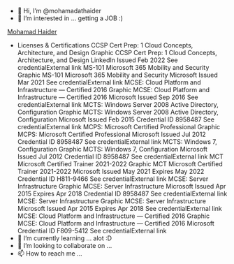 - 👋 Hi, I’m @mohamadathaider
- 👀 I’m interested in ... getting a JOB :)

<div class="badge-base LI-profile-badge" data-locale="de_DE" data-size="medium" data-theme="dark" data-type="VERTICAL" data-vanity="haidermohamad" data-version="v1"><a class="badge-base__link LI-simple-link" href="https://ch.linkedin.com/in/haidermohamad?trk=profile-badge">Mohamad Haider</a></div>

- Licenses & Certifications
CCSP Cert Prep: 1 Cloud Concepts, Architecture, and Design Graphic
CCSP Cert Prep: 1 Cloud Concepts, Architecture, and Design
LinkedIn
Issued Feb 2022
See credentialExternal link
MS-101 Microsoft 365 Mobility and Security Graphic
MS-101 Microsoft 365 Mobility and Security
Microsoft
Issued Mar 2021
See credentialExternal link
MCSE: Cloud Platform and Infrastructure — Certified 2016 Graphic
MCSE: Cloud Platform and Infrastructure — Certified 2016
Microsoft
Issued Sep 2016
See credentialExternal link
MCTS: Windows Server 2008 Active Directory, Configuration Graphic
MCTS: Windows Server 2008 Active Directory, Configuration
Microsoft
Issued Feb 2015
Credential ID 8958487
See credentialExternal link
MCPS: Microsoft Certified Professional Graphic
MCPS: Microsoft Certified Professional
Microsoft
Issued Jul 2012
Credential ID 8958487
See credentialExternal link
MCTS: Windows 7, Configuration Graphic
MCTS: Windows 7, Configuration
Microsoft
Issued Jul 2012
Credential ID 8958487
See credentialExternal link
MCT Microsoft Certified Trainer 2021-2022 Graphic
MCT Microsoft Certified Trainer 2021-2022
Microsoft
Issued May 2021  Expires May 2022
Credential ID H811-9466
See credentialExternal link
MCSE: Server Infrastructure Graphic
MCSE: Server Infrastructure
Microsoft
Issued Apr 2015  Expires Apr 2018
Credential ID 8958487
See credentialExternal link
MCSE: Server Infrastructure Graphic
MCSE: Server Infrastructure
Microsoft
Issued Apr 2015  Expires Apr 2018
See credentialExternal link
MCSE: Cloud Platform and Infrastructure — Certified 2016 Graphic
MCSE: Cloud Platform and Infrastructure — Certified 2016
Microsoft
Credential ID F809-5412
See credentialExternal link
- 🌱 I’m currently learning ... alot :D 
- 💞️ I’m looking to collaborate on ...
- 📫 How to reach me ...

<!---
mohamadathaider/mohamadathaider is a ✨ special ✨ repository because its `README.md` (this file) appears on your GitHub profile.
You can click the Preview link to take a look at your changes.
--->
